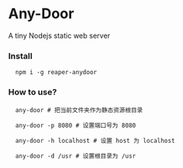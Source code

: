 # Any-Door
A tiny Nodejs static web server


### Install
```
  npm i -g reaper-anydoor
```

### How to use?

```
  any-door # 把当前文件夹作为静态资源根目录

  any-door -p 8080 # 设置端口号为 8080

  any-door -h localhost # 设置 host 为 localhost

  any-door -d /usr # 设置根目录为 /usr
```
